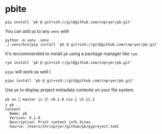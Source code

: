 # pbite

```
pip install 'pb @ git+ssh://git@github.com/cnpryer/pb.git'
```

You can add `pb` to any `venv` with
```
python -m venv .venv
./.venv/bin/pip install 'pb @ git+ssh://git@github.com/cnpryer/pb.git'
```

It's reccommended to install `pb` using a package manager like `rye`.
```
rye install 'pb @ git+ssh://git@github.com/cnpryer/pb.git'
```

`pipx` will work as well.\
```
pipx install 'pb @ git+ssh://git@github.com/cnpryer/pb.git'
```

Use `pb` to display project metadata contents on your file system.
```
pb on  master is 📦 v0.1.0 via 🐍 v3.11.3 
❯ pb .
Content
  Name: pb
  Version: 0.1.0
  Description: Print content info bites
  Source: /Users/chrispryer/github/pb/pyproject.toml
```